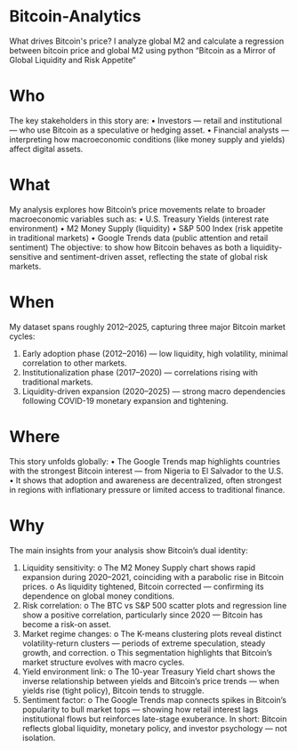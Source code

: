 # Bitcoin-Analytics
What drives Bitcoin's price? I analyze global M2 and calculate a regression between bitcoin price and global M2 using python
“Bitcoin as a Mirror of Global Liquidity and Risk Appetite“

# Who
The key stakeholders in this story are:
•	Investors — retail and institutional — who use Bitcoin as a speculative or hedging asset.
•	Financial analysts — interpreting how macroeconomic conditions (like money supply and yields) affect digital assets.
 
# What
My analysis explores how Bitcoin’s price movements relate to broader macroeconomic variables such as:
•	U.S. Treasury Yields (interest rate environment)
•	M2 Money Supply (liquidity)
•	S&P 500 Index (risk appetite in traditional markets)
•	Google Trends data (public attention and retail sentiment)
The objective: to show how Bitcoin behaves as both a liquidity-sensitive and sentiment-driven asset, reflecting the state of global risk markets.
 
# When
My dataset spans roughly 2012–2025, capturing three major Bitcoin market cycles:
1.	Early adoption phase (2012–2016) — low liquidity, high volatility, minimal correlation to other markets.
2.	Institutionalization phase (2017–2020) — correlations rising with traditional markets.
3.	Liquidity-driven expansion (2020–2025) — strong macro dependencies following COVID-19 monetary expansion and tightening.
 
# Where
This story unfolds globally:
•	The Google Trends map highlights countries with the strongest Bitcoin interest — from Nigeria to El Salvador to the U.S.
•	It shows that adoption and awareness are decentralized, often strongest in regions with inflationary pressure or limited access to traditional finance.
 
# Why
The main insights from your analysis show Bitcoin’s dual identity:
1.	Liquidity sensitivity:
o	The M2 Money Supply chart shows rapid expansion during 2020–2021, coinciding with a parabolic rise in Bitcoin prices.
o	As liquidity tightened, Bitcoin corrected — confirming its dependence on global money conditions.
2.	Risk correlation:
o	The BTC vs S&P 500 scatter plots and regression line show a positive correlation, particularly since 2020 — Bitcoin has become a risk-on asset.
3.	Market regime changes:
o	The K-means clustering plots reveal distinct volatility-return clusters — periods of extreme speculation, steady growth, and correction.
o	This segmentation highlights that Bitcoin’s market structure evolves with macro cycles.
4.	Yield environment link:
o	The 10-year Treasury Yield chart shows the inverse relationship between yields and Bitcoin’s price trends — when yields rise (tight policy), Bitcoin tends to struggle.
5.	Sentiment factor:
o	The Google Trends map connects spikes in Bitcoin’s popularity to bull market tops — showing how retail interest lags institutional flows but reinforces late-stage exuberance.
In short: Bitcoin reflects global liquidity, monetary policy, and investor psychology — not isolation.

